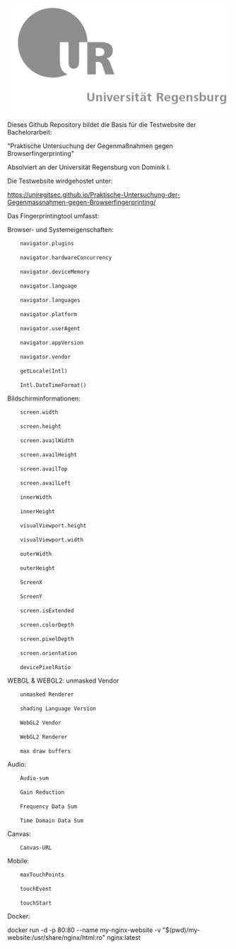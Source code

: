 ![fingerprinter header](/img/fingerprinter.png)

Dieses Github Repository bildet die Basis für die Testwebsite der Bachelorarbeit:

"Praktische Untersuchung der Gegenmaßnahmen gegen Browserfingerprinting"

Absolviert an der Universität Regensburg von Dominik I.

Die Testwebsite wirdgehostet unter:

https://uniregitsec.github.io/Praktische-Untersuchung-der-Gegenmassnahmen-gegen-Browserfingerprinting/

Das Fingerprintingtool umfasst:


Browser- und Systemeigenschaften:

		navigator.plugins

		navigator.hardwareConcurrency

		navigator.deviceMemory

		navigator.language

		navigator.languages

		navigator.platform

		navigator.userAgent

		navigator.appVersion

		navigator.vendor

		getLocale(Intl)

		Intl.DateTimeFormat()
		
		
Bildschirminformationen:

		screen.width

		screen.height

		screen.availWidth

		screen.availHeight

		screen.availTop

		screen.availLeft

		innerWidth

		innerHeight

		visualViewport.height

		visualViewport.width

		outerWidth

		outerHeight

		ScreenX

		ScreenY

		screen.isExtended

		screen.colorDepth

		screen.pixelDepth

		screen.orientation

		devicePixelRatio

WEBGL & WEBGL2:
		unmasked Vendor

		unmasked Renderer

		shading Language Version

		WebGL2 Vendor

		WebGL2 Renderer

		max draw buffers

Audio:

		Audio-sum

		Gain Reduction

		Frequency Data Sum

		Time Domain Data Sum

Canvas:
		
		Canvas-URL
		
Mobile:

		maxTouchPoints

		touchEvent

		touchStart
		


Docker:

docker run -d -p 80:80 --name my-nginx-website -v "$(pwd)/my-website:/usr/share/nginx/html:ro" nginx:latest

